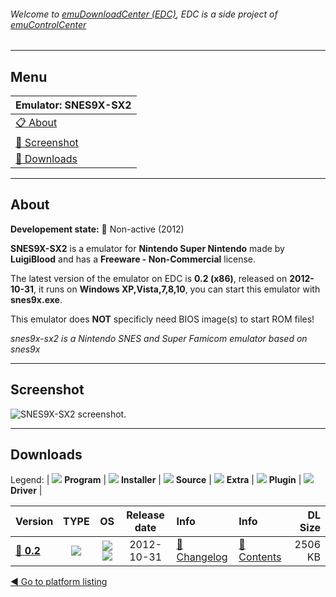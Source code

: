 ###### Welcome to [emuDownloadCenter (EDC)](https://github.com/PhoenixInteractiveNL/emuDownloadCenter/wiki/), EDC is a side project of [emuControlCenter](https://github.com/PhoenixInteractiveNL/emuControlCenter/wiki/)
***
## Menu
| **Emulator: SNES9X-SX2** |
|:---------|
| [:clipboard: About](#about) |
| [:sunrise: Screenshot](#screenshot) |
| [:floppy_disk: Downloads](#downloads) |
***
## About
**Developement state:** :red_circle: Non-active (2012)

**SNES9X-SX2** is a emulator for **Nintendo Super Nintendo** made by **LuigiBlood** and has a **Freeware - Non-Commercial** license.

The latest version of the emulator on EDC is **0.2 (x86)**, released on **2012-10-31**, it runs on **Windows XP,Vista,7,8,10**, you can start this emulator with **snes9x.exe**.

This emulator does **NOT** specificly need BIOS image(s) to start ROM files!

_snes9x-sx2 is a Nintendo SNES and Super Famicom emulator based on snes9x_
***
## Screenshot
![](https://raw.githubusercontent.com/PhoenixInteractiveNL/emuDownloadCenter/master/hooks/snes9xsx2/emulator_screen_01.jpg "SNES9X-SX2 screenshot.")
***
## Downloads
Legend:
| ![](https://raw.githubusercontent.com/wiki/PhoenixInteractiveNL/emuDownloadCenter/images_misc/icon_program_24.png) **Program** | 
![](https://raw.githubusercontent.com/wiki/PhoenixInteractiveNL/emuDownloadCenter/images_misc/icon_installer_24.png) **Installer** | 
![](https://raw.githubusercontent.com/wiki/PhoenixInteractiveNL/emuDownloadCenter/images_misc/icon_source_code_24.png) **Source** | 
![](https://raw.githubusercontent.com/wiki/PhoenixInteractiveNL/emuDownloadCenter/images_misc/icon_extra_24.png) **Extra** | 
![](https://raw.githubusercontent.com/wiki/PhoenixInteractiveNL/emuDownloadCenter/images_misc/icon_plugin_24.png) **Plugin** | 
![](https://raw.githubusercontent.com/wiki/PhoenixInteractiveNL/emuDownloadCenter/images_misc/icon_driver_24.png) **Driver** | 
 
 
| Version  | TYPE | OS | Release date  | Info       | Info       | DL Size    |
|:---------|:----:|:--:|:-------------:|:-----------|:-----------|-----------:|
| [:floppy_disk: **0.2**](https://github.com/PhoenixInteractiveNL/edc-repo0005/raw/master/snes9xsx2/0.2.7z) | ![](https://raw.githubusercontent.com/wiki/PhoenixInteractiveNL/emuDownloadCenter/images_misc/icon_program_24.png) | ![](https://raw.githubusercontent.com/wiki/PhoenixInteractiveNL/emuDownloadCenter/images_misc/logo_windows_24.png)![](https://raw.githubusercontent.com/wiki/PhoenixInteractiveNL/emuDownloadCenter/images_misc/icon_32-bit_24.png) | 2012-10-31 | [:page_facing_up: Changelog](https://github.com/PhoenixInteractiveNL/edc-repo0005/blob/master/snes9xsx2/0.2_changelog.txt) | [:mag_right: Contents](https://github.com/PhoenixInteractiveNL/edc-repo0005/blob/master/snes9xsx2/0.2_contents.txt) | 2506 KB |

[:arrow_backward: Go to platform listing](https://github.com/PhoenixInteractiveNL/emuDownloadCenter/wiki/EDC-Platform-List)
